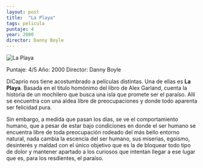 ```yaml
---
layout: post
title:  "La Playa"
tags: pelicula
puntaje: 4
year: 2000
director: Danny Boyle
---
```




![La Playa](https://pics.filmaffinity.com/the_beach-814683684-large.jpg)

Puntaje: 4/5 
Año: 2000
Director: Danny Boyle

DiCaprio nos tiene acostumbrado a películas distintas. Una de ellas es **La Playa**. Basada en el titulo homónimo del libro de Alex Garland, cuenta la historia de un mochilero que busca una isla que promete ser el  paraíso. Allí se encuentra con una aldea libre de preocupaciones y donde todo aparenta ser felicidad pura.

Sin embargo, a medida que pasan los días, se ve el comportamiento humano, que a pesar de estar  bajo condiciones en donde el ser humano se encuentra libre de toda  preocupación rodeado del más bello entorno natural, nada cambia la  escencia del ser humano, sus miserias, egoismo, desinterés y maldad con el único objetivo que es la de bloquear todo tipo de dolor y mantener  apartado a los curiosos que intentan llegar a ese lugar que es, para los resdientes, el paraíso.
